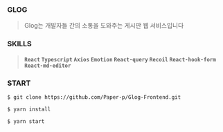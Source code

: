 ### **GLOG**
> Glog는 개발자들 간의 소통을 도와주는 게시판 웹 서비스입니다

### **SKILLS**
> **`React` `Typescript` `Axios` `Emotion` `React-query` `Recoil` `React-hook-form` `React-md-editor`**

### **START**

```
$ git clone https://github.com/Paper-p/Glog-Frontend.git

$ yarn install

$ yarn start
```
